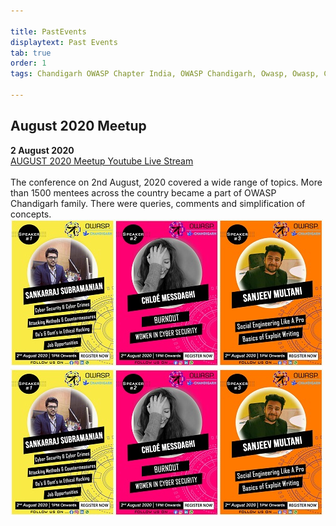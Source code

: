 ```yaml
---

title: PastEvents
displaytext: Past Events
tab: true
order: 1
tags: Chandigarh OWASP Chapter India, OWASP Chandigarh, Owasp, Owasp, Chandigarh,Owasp chapter

---
```

## August 2020 Meetup
**2 August 2020**<br>
<a href="https://youtu.be/uSze1xIOBJo">AUGUST 2020 Meetup Youtube Live Stream</a><br>
<br>The conference on 2nd August, 2020 covered a wide range of topics. More than 1500 mentees across the country became a part of OWASP Chandigarh family. There were queries, comments and simplification of concepts.<br>
<img src="assets/images/trio.jpg" width="auto" height="auto">
<img src="assets/images/trio.jpg" width=auto height=auto>

